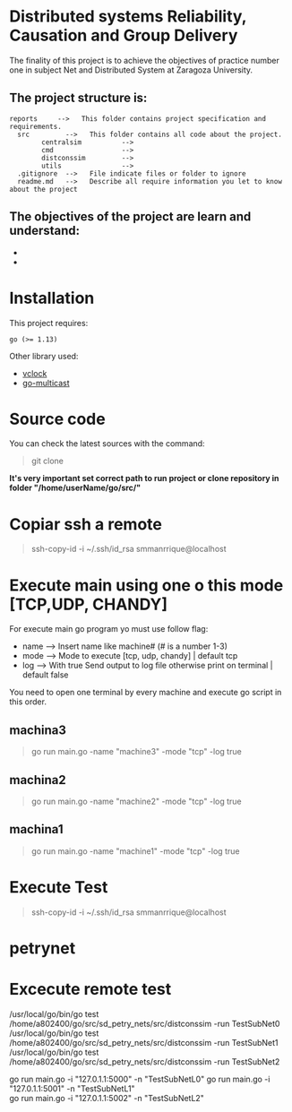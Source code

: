 # Distributed systems Reliability, Causation and Group Delivery

The finality of this project is to achieve the objectives of practice number one in subject Net and Distributed System at Zaragoza University.

## The project structure is:

```
reports     -->   This folder contains project specification and requirements.
  src         -->   This folder contains all code about the project.
        centralsim          -->  
        cmd                 -->  
        distconssim         -->  
        utils               -->
  .gitignore  -->   File indicate files or folder to ignore
  readme.md   -->   Describe all require information you let to know about the project
```

## The objectives of the project are learn and understand:

* 
* 

# Installation

This project requires:

```
go (>= 1.13)
```

Other library used:

* [vclock]()
* [go-multicast]()

# Source code

You can check the latest sources with the command:

> git clone 

**It's very important set correct path to run project or clone repository in folder "/home/userName/go/src/"**

# Copiar ssh a remote

> ssh-copy-id -i ~/.ssh/id_rsa smmanrrique@localhost

# Execute main using one o this mode [TCP,UDP, CHANDY]

For execute main go program yo must use follow flag:

* name  --> Insert name like machine# (# is a number 1-3)
* mode  --> Mode to execute [tcp, udp, chandy] | default tcp
* log   --> With true Send output to log file otherwise print on terminal | default false

You need to open one terminal by every machine and execute go script in this order.

## machina3

> go run main.go -name "machine3" -mode "tcp" -log true

## machina2

> go run main.go -name "machine2"  -mode "tcp" -log true

## machina1

> go run main.go -name "machine1" -mode "tcp" -log true


# Execute Test

> ssh-copy-id -i ~/.ssh/id_rsa smmanrrique@localhost
















# petrynet

# Excecute remote test
/usr/local/go/bin/go test /home/a802400/go/src/sd_petry_nets/src/distconssim -run TestSubNet0
/usr/local/go/bin/go test /home/a802400/go/src/sd_petry_nets/src/distconssim -run TestSubNet1
/usr/local/go/bin/go test /home/a802400/go/src/sd_petry_nets/src/distconssim -run TestSubNet2



go run main.go -i "127.0.1.1:5000" -n "TestSubNetL0" 
go run main.go -i "127.0.1.1:5001" -n "TestSubNetL1"  
go run main.go -i "127.0.1.1:5002" -n "TestSubNetL2"  